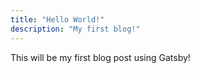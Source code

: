 ```yaml
---
title: "Hello World!"
description: "My first blog!"
---
```


This will be my first blog post using Gatsby!
